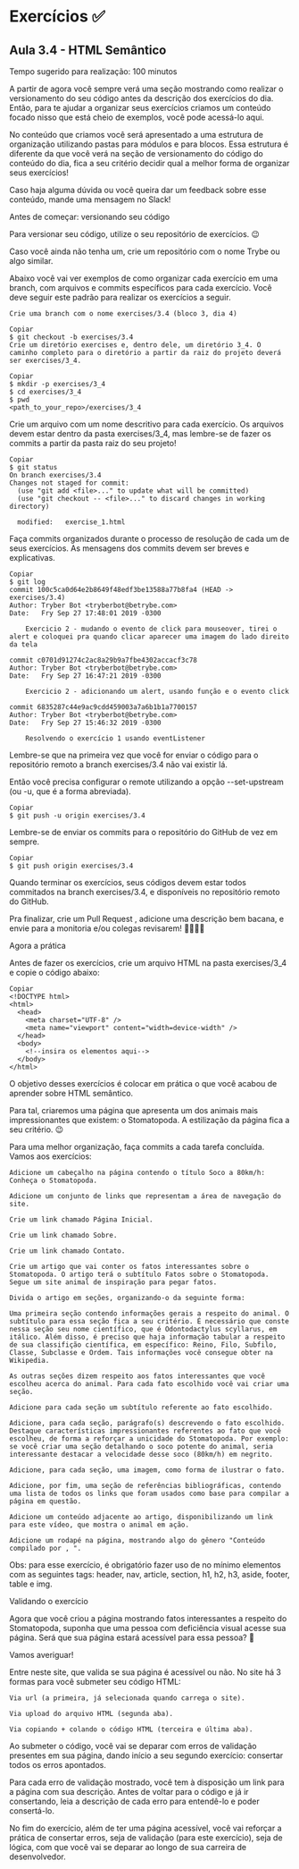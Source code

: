 # Exercícios :white_check_mark:

## Aula 3.4 - HTML Semântico
Tempo sugerido para realização: 100 minutos

A partir de agora você sempre verá uma seção mostrando como realizar o versionamento do seu código antes da descrição dos exercícios do dia. Então, para te ajudar a organizar seus exercícios criamos um conteúdo focado nisso que está cheio de exemplos, você pode acessá-lo aqui.

No conteúdo que criamos você será apresentado a uma estrutura de organização utilizando pastas para módulos e para blocos. Essa estrutura é diferente da que você verá na seção de versionamento do código do conteúdo do dia, fica a seu critério decidir qual a melhor forma de organizar seus exercícios!

Caso haja alguma dúvida ou você queira dar um feedback sobre esse conteúdo, mande uma mensagem no Slack!

Antes de começar: versionando seu código

Para versionar seu código, utilize o seu repositório de exercícios. 😉

Caso você ainda não tenha um, crie um repositório com o nome Trybe ou algo similar.

Abaixo você vai ver exemplos de como organizar cada exercício em uma branch, com arquivos e commits específicos para cada exercício. Você deve seguir este padrão para realizar os exercícios a seguir.

	Crie uma branch com o nome exercises/3.4 (bloco 3, dia 4)

	Copiar
	$ git checkout -b exercises/3.4
	Crie um diretório exercises e, dentro dele, um diretório 3_4. O caminho completo para o diretório a partir da raiz do projeto deverá ser exercises/3_4.

	Copiar
	$ mkdir -p exercises/3_4
	$ cd exercises/3_4
	$ pwd
	<path_to_your_repo>/exercises/3_4

Crie um arquivo com um nome descritivo para cada exercício. Os arquivos devem estar dentro da pasta exercises/3_4, mas lembre-se de fazer os commits a partir da pasta raiz do seu projeto!

	Copiar
	$ git status
	On branch exercises/3.4
	Changes not staged for commit:
	  (use "git add <file>..." to update what will be committed)
	  (use "git checkout -- <file>..." to discard changes in working directory)

	  modified:   exercise_1.html

Faça commits organizados durante o processo de resolução de cada um de seus exercícios. As mensagens dos commits devem ser breves e explicativas.

	Copiar
	$ git log
	commit 100c5ca0d64e2b8649f48edf3be13588a77b8fa4 (HEAD -> exercises/3.4)
	Author: Tryber Bot <tryberbot@betrybe.com>
	Date:   Fry Sep 27 17:48:01 2019 -0300

	    Exercicio 2 - mudando o evento de click para mouseover, tirei o alert e coloquei pra quando clicar aparecer uma imagem do lado direito da tela

	commit c0701d91274c2ac8a29b9a7fbe4302accacf3c78
	Author: Tryber Bot <tryberbot@betrybe.com>
	Date:   Fry Sep 27 16:47:21 2019 -0300

	    Exercicio 2 - adicionando um alert, usando função e o evento click

	commit 6835287c44e9ac9cdd459003a7a6b1b1a7700157
	Author: Tryber Bot <tryberbot@betrybe.com>
	Date:   Fry Sep 27 15:46:32 2019 -0300

	    Resolvendo o exercício 1 usando eventListener

Lembre-se que na primeira vez que você for enviar o código para o repositório remoto a branch exercises/3.4 não vai existir lá.

Então você precisa configurar o remote utilizando a opção --set-upstream (ou -u, que é a forma abreviada).

	Copiar
	$ git push -u origin exercises/3.4

Lembre-se de enviar os commits para o repositório do GitHub de vez em sempre.

	Copiar
	$ git push origin exercises/3.4

Quando terminar os exercícios, seus códigos devem estar todos commitados na branch exercises/3.4, e disponíveis no repositório remoto do GitHub.

Pra finalizar, crie um Pull Request , adicione uma descrição bem bacana, e envie para a monitoria e/ou colegas revisarem! 🤜🏼🤛🏼

Agora a prática

Antes de fazer os exercícios, crie um arquivo HTML na pasta exercises/3_4 e copie o código abaixo:

	Copiar
	<!DOCTYPE html>
	<html>
	  <head>
	    <meta charset="UTF-8" />
	    <meta name="viewport" content="width=device-width" />
	  </head>
	  <body>
	    <!--insira os elementos aqui-->
	  </body>
	</html>

O objetivo desses exercícios é colocar em prática o que você acabou de aprender sobre HTML semântico.

Para tal, criaremos uma página que apresenta um dos animais mais impressionantes que existem: o Stomatopoda. A estilização da página fica a seu critério. 😉

Para uma melhor organização, faça commits a cada tarefa concluída. Vamos aos exercícios:

	Adicione um cabeçalho na página contendo o título Soco a 80km/h: Conheça o Stomatopoda.
	
	Adicione um conjunto de links que representam a área de navegação do site.
	
	Crie um link chamado Página Inicial.
	
	Crie um link chamado Sobre.

	Crie um link chamado Contato.
	
	Crie um artigo que vai conter os fatos interessantes sobre o Stomatopoda. O artigo terá o subtítulo Fatos sobre o Stomatopoda. Segue um site animal de inspiração para pegar fatos.

	Divida o artigo em seções, organizando-o da seguinte forma:

	Uma primeira seção contendo informações gerais a respeito do animal. O subtítulo para essa seção fica a seu critério. É necessário que conste nessa seção seu nome científico, que é Odontodactylus scyllarus, em itálico. Além disso, é preciso que haja informação tabular a respeito de sua classifição científica, em específico: Reino, Filo, Subfilo, Classe, Subclasse e Ordem. Tais informações você consegue obter na Wikipedia.

	As outras seções dizem respeito aos fatos interessantes que você escolheu acerca do animal. Para cada fato escolhido você vai criar uma seção.

	Adicione para cada seção um subtítulo referente ao fato escolhido.

	Adicione, para cada seção, parágrafo(s) descrevendo o fato escolhido. Destaque características impressionantes referentes ao fato que você escolheu, de forma a reforçar a unicidade do Stomatopoda. Por exemplo: se você criar uma seção detalhando o soco potente do animal, seria interessante destacar a velocidade desse soco (80km/h) em negrito.

	Adicione, para cada seção, uma imagem, como forma de ilustrar o fato.

	Adicione, por fim, uma seção de referências bibliográficas, contendo uma lista de todos os links que foram usados como base para compilar a página em questão.

	Adicione um conteúdo adjacente ao artigo, disponibilizando um link para este vídeo, que mostra o animal em ação.

	Adicione um rodapé na página, mostrando algo do gênero "Conteúdo compilado por , ".

Obs: para esse exercício, é obrigatório fazer uso de no mínimo elementos com as seguintes tags: header, nav, article, section, h1, h2, h3, aside, footer, table e img.

Validando o exercício

Agora que você criou a página mostrando fatos interessantes a respeito do Stomatopoda, suponha que uma pessoa com deficiência visual acesse sua página. Será que sua página estará acessível para essa pessoa? 🤔

Vamos averiguar!

Entre neste site, que valida se sua página é acessível ou não. No site há 3 formas para você submeter seu código HTML:

	Via url (a primeira, já selecionada quando carrega o site).

	Via upload do arquivo HTML (segunda aba).

	Via copiando + colando o código HTML (terceira e última aba).

Ao submeter o código, você vai se deparar com erros de validação presentes em sua página, dando início a seu segundo exercício: consertar todos os erros apontados.

Para cada erro de validação mostrado, você tem à disposição um link para a página com sua descrição. Antes de voltar para o código e já ir consertando, leia a descrição de cada erro para entendê-lo e poder consertá-lo.

No fim do exercício, além de ter uma página acessível, você vai reforçar a prática de consertar erros, seja de validação (para este exercício), seja de lógica, com que você vai se deparar ao longo de sua carreira de desenvolvedor.


